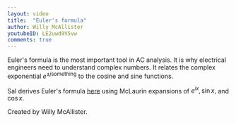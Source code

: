 ```yaml
---
layout: video
title:  "Euler's formula"
author: Willy McAllister
youtubeID: LE2uwd9V5vw 
comments: true
--- 
```


Euler's formula is the most important tool in AC analysis. It is why electrical engineers need to understand complex numbers. It relates the complex exponential $e^{\pm j\text{something}}$ to the cosine and sine functions.

Sal derives Euler's formula [here](https://www.khanacademy.org/math/ap-calculus-bc/bc-series-new/bc-10-14/v/euler-s-formula-and-euler-s-identity) using McLaurin expansions of $e^{ix}, \sin x,$ and $\cos x$. 

Created by Willy McAllister.